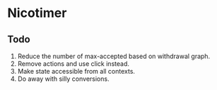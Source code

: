 Nicotimer
=========

Todo
----

1. Reduce the number of max-accepted based on withdrawal graph.
2. Remove actions and use click instead.
3. Make state accessible from all contexts.
4. Do away with silly conversions.